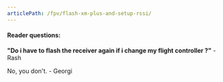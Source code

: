 ```yaml
---
articlePath: /fpv/flash-xm-plus-and-setup-rssi/
---
```


#### Reader questions:

**"Do i have to flash the receiver again if i change my flight controller ?"** - Rash

No, you don't. - Georgi

